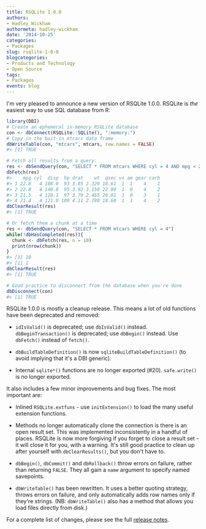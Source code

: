 ```yaml
---
title: RSQLite 1.0.0
authors: 
- Hadley Wickham
authormeta: hadley-wickham
date: '2014-10-25'
categories:
- Packages
slug: rsqlite-1-0-0
blogcategories:
- Products and Technology
- Open Source
tags:
- Packages
events: blog
---
```



I'm very pleased to announce a new version of RSQLite 1.0.0. RSQLite is _the_ easiest way to use SQL database from R:

```r
library(DBI)
# Create an ephemeral in-memory RSQLite database
con <- dbConnect(RSQLite::SQLite(), ":memory:")
# Copy in the buit-in mtcars data frame
dbWriteTable(con, "mtcars", mtcars, row.names = FALSE)
#> [1] TRUE

# Fetch all results from a query:
res <- dbSendQuery(con, "SELECT * FROM mtcars WHERE cyl = 4 AND mpg < 23")
dbFetch(res)
#>    mpg cyl  disp  hp drat    wt  qsec vs am gear carb
#> 1 22.8   4 108.0  93 3.85 2.320 18.61  1  1    4    1
#> 2 22.8   4 140.8  95 3.92 3.150 22.90  1  0    4    2
#> 3 21.5   4 120.1  97 3.70 2.465 20.01  1  0    3    1
#> 4 21.4   4 121.0 109 4.11 2.780 18.60  1  1    4    2
dbClearResult(res)
#> [1] TRUE

# Or fetch them a chunk at a time
res <- dbSendQuery(con, "SELECT * FROM mtcars WHERE cyl = 4")
while(!dbHasCompleted(res)){
  chunk <- dbFetch(res, n = 10)
  print(nrow(chunk))
}
#> [1] 10
#> [1] 1
dbClearResult(res)
#> [1] TRUE

# Good practice to disconnect from the database when you're done
dbDisconnect(con)
#> [1] TRUE
```

RSQLite 1.0.0 is mostly a cleanup release. This means a lot of old functions have been deprecated and removed:

  * `idIsValid()` is deprecated; use `dbIsValid()` instead. `dbBeginTransaction()` is deprecated; use `dbBegin()` instead. Use `dbFetch()` instead of `fetch()`.

  * `dbBuildTableDefinition()` is now `sqliteBuildTableDefinition()` (to avoid implying that it's a DBI generic).

  * Internal `sqlite*()` functions are no longer exported (#20). `safe.write()` is no longer exported.

It also includes a few minor improvements and bug fixes. The most important are:

  * Inlined `RSQLite.extfuns` - use `initExtension()` to load the many useful extension functions.

  * Methods no longer automatically clone the connection is there is an open result set. This was implemented inconsistently in a handful of places. RSQLite is now more forgiving if you forget to close a result set - it will close it for you, with a warning. It's still good practice to clean up after yourself with `dbClearResults()`, but you don't have to.

  * `dbBegin()`, `dbCommit()` and `dbRollback()` throw errors on failure, rather than returning `FALSE`. They all gain a `name` argument to specify named savepoints.

  * `dbWriteTable()` has been rewritten. It uses a better quoting strategy, throws errors on failure, and only automatically adds row names only if they're strings. (NB: `dbWriteTable()` also has a method that allows you load files directly from disk.)

For a complete list of changes, please see the full [release notes](https://github.com/rstats-db/RSQLite/releases/tag/v1.0.0).

